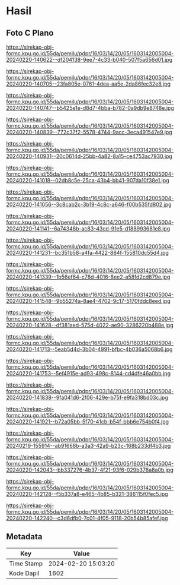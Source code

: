 # Hasil

## Foto C Plano

https://sirekap-obj-formc.kpu.go.id/55da/pemilu/pdpr/16/03/14/20/05/1603142005004-20240220-140622--df204138-9ee7-4c33-b040-507f5a656d01.jpg

https://sirekap-obj-formc.kpu.go.id/55da/pemilu/pdpr/16/03/14/20/05/1603142005004-20240220-140705--23fa805e-0761-4dea-aa5e-2da86fec32e8.jpg

https://sirekap-obj-formc.kpu.go.id/55da/pemilu/pdpr/16/03/14/20/05/1603142005004-20240220-140747--b5425e1e-d8d7-4bba-b782-0a9db9e8748e.jpg

https://sirekap-obj-formc.kpu.go.id/55da/pemilu/pdpr/16/03/14/20/05/1603142005004-20240220-140839--772c37f2-5578-4744-9acc-3eca491547e9.jpg

https://sirekap-obj-formc.kpu.go.id/55da/pemilu/pdpr/16/03/14/20/05/1603142005004-20240220-140931--20c0614d-25bb-4a82-8a15-ce4753ac7930.jpg

https://sirekap-obj-formc.kpu.go.id/55da/pemilu/pdpr/16/03/14/20/05/1603142005004-20240220-141018--02db8c5e-25ca-43b4-bb41-907da10f38e1.jpg

https://sirekap-obj-formc.kpu.go.id/55da/pemilu/pdpr/16/03/14/20/05/1603142005004-20240220-141056--3c8cab2c-3b19-4c8c-a646-f00b535fd802.jpg

https://sirekap-obj-formc.kpu.go.id/55da/pemilu/pdpr/16/03/14/20/05/1603142005004-20240220-141141--6a74348b-ac83-43cd-91e5-d188993681e8.jpg

https://sirekap-obj-formc.kpu.go.id/55da/pemilu/pdpr/16/03/14/20/05/1603142005004-20240220-141231--bc351b58-a4fa-4422-884f-155810dc55d4.jpg

https://sirekap-obj-formc.kpu.go.id/55da/pemilu/pdpr/16/03/14/20/05/1603142005004-20240220-141339--1b56ef64-c78d-4016-8ee2-a58fd2cd879e.jpg

https://sirekap-obj-formc.kpu.go.id/55da/pemilu/pdpr/16/03/14/20/05/1603142005004-20240220-141548--9b55274a-8ae4-4702-9c17-5170fddc8eed.jpg

https://sirekap-obj-formc.kpu.go.id/55da/pemilu/pdpr/16/03/14/20/05/1603142005004-20240220-141628--df381aed-575d-4022-ae90-3286220b488e.jpg

https://sirekap-obj-formc.kpu.go.id/55da/pemilu/pdpr/16/03/14/20/05/1603142005004-20240220-141713--5eab5d4d-3b04-4991-bfbc-4b036a5068b6.jpg

https://sirekap-obj-formc.kpu.go.id/55da/pemilu/pdpr/16/03/14/20/05/1603142005004-20240220-141753--5ef4915e-ad93-498c-8144-cd4dfe46a0bb.jpg

https://sirekap-obj-formc.kpu.go.id/55da/pemilu/pdpr/16/03/14/20/05/1603142005004-20240220-141838--9fa041d6-2f06-429e-b75f-e9fa318bd03c.jpg

https://sirekap-obj-formc.kpu.go.id/55da/pemilu/pdpr/16/03/14/20/05/1603142005004-20240220-141921--b72a05bb-5f70-41cb-b54f-bbb6e754b0f4.jpg

https://sirekap-obj-formc.kpu.go.id/55da/pemilu/pdpr/16/03/14/20/05/1603142005004-20240219-155914--ab91668b-a3a3-42a9-b23c-168b233df4b3.jpg

https://sirekap-obj-formc.kpu.go.id/55da/pemilu/pdpr/16/03/14/20/05/1603142005004-20240220-142043--bb337276-4b37-4f21-93f6-029b378a8a0b.jpg

https://sirekap-obj-formc.kpu.go.id/55da/pemilu/pdpr/16/03/14/20/05/1603142005004-20240220-142128--f5b337a8-e465-4b85-b321-386115f0fec5.jpg

https://sirekap-obj-formc.kpu.go.id/55da/pemilu/pdpr/16/03/14/20/05/1603142005004-20240220-142240--c3d6dfb0-7c01-4f05-9118-20b54b85afef.jpg


## Metadata

| Key        | Value               |
| ---------- | ------------------- |
| Time Stamp | 2024-02-20 15:03:20 |
| Kode Dapil | 1602                |



